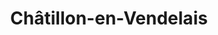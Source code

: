 ---
title: Châtillon-en-Vendelais
url: /chatillon-en-vendelais/
latitude: 48.225
longitude: -1.178
---